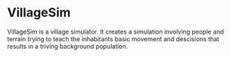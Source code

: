 # VillageSim
VillageSim is a village simulator. It creates a simulation involving people and terrain trying to teach the inhabitants basic movement and descisions that results in a triving background population.
